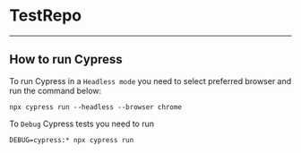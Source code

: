 # TestRepo

---
## How to run Cypress
To run Cypress in a `Headless mode` you need to select preferred browser and run the command below:
```
npx cypress run --headless --browser chrome
```
To `Debug` Cypress tests you need to run

```
DEBUG=cypress:* npx cypress run
```


